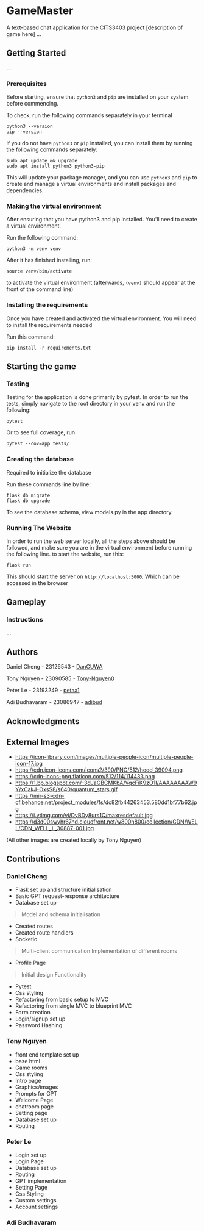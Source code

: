 # GameMaster

A text-based chat application for the CITS3403 project
[description of game here]
...

## Getting Started

...

### Prerequisites

Before starting, ensure that `python3` and `pip` are installed on your system before commencing.

To check, run the following commands separately in your terminal

```
python3 --version
pip --version
```

If you do not have `python3` or `pip` installed, you can install them by running the following commands separately:

```
sudo apt update && upgrade
sudo apt install python3 python3-pip
```

This will update your package manager, and you can use `python3` and `pip` to create and manage a virtual environments and install packages and dependencies.

### Making the virtual environment

After ensuring that you have python3 and pip installed. You'll need to create a virtual environment.

Run the following command:

```
python3 -m venv venv
```

After it has finished installing, run:

```
source venv/bin/activate
```

to activate the virtual environment
(afterwards, `(venv)` should appear at the front of the command line)

### Installing the requirements

Once you have created and activated the virtual environment. You will need to install the requirements needed

Run this command:

```
pip install -r requirements.txt
```

## Starting the game

### Testing

Testing for the application is done primarily by pytest. 
In order to run the tests, simply navigate to the root directory in your venv and run the following: 
```
pytest
```
Or to see full coverage, run 
```
pytest --cov=app tests/
```

### Creating the database

Required to initialize the database

Run these commands line by line:

```
flask db migrate
flask db upgrade
```
To see the database schema, view models.py in the app directory.

### Running The Website

In order to run the web server locally, all the steps above should be followed, and make sure you are in the virtual environment before running the following line.
to start the website, run this:

```
flask run
```

This should start the server on `http://localhost:5000`. Which can be accessed in the browser

## Gameplay

### Instructions

...

## Authors

Daniel Cheng - 23126543 - [DanCUWA](https://github.com/DanCUWA)

Tony Nguyen - 23090585 - [Tony-Nguyen0](https://github.com/Tony-Nguyen0)

Peter Le - 23193249 - [petaa1](https://github.com/petaa1)

Adi Budhavaram - 23086947 - [adibud](https://github.com/adibud)

## Acknowledgments

## External Images
* https://icon-library.com/images/multiple-people-icon/multiple-people-icon-17.jpg
* https://cdn.icon-icons.com/icons2/390/PNG/512/hood_39094.png
* https://cdn-icons-png.flaticon.com/512/114/114433.png
* https://1.bp.blogspot.com/-3dJaGBCMKbA/VqcFiK9zO1I/AAAAAAAAW9Y/xCakJ-OxsS8/s640/quantum_stars.gif 
* https://mir-s3-cdn-cf.behance.net/project_modules/fs/dc82fb44263453.580dd1bf77b62.jpg 
* https://i.ytimg.com/vi/DyBDy8urs1Q/maxresdefault.jpg
* https://d3d00swyhr67nd.cloudfront.net/w800h800/collection/CDN/WELL/CDN_WELL_L_30887-001.jpg

(All other images are created locally by Tony Nguyen)

## Contributions
### Daniel Cheng
* Flask set up and structure initialisation
* Basic GPT request-response architecture
* Database set up
> Model and schema initialisation
* Created routes 
* Created route handlers  
* Socketio
> Multi-client communication
 Implementation of different rooms
* Profile Page
> Initial design 
> Functionality 
* Pytest
* Css styling
* Refactoring from basic setup to MVC 
* Refactoring from single MVC to blueprint MVC
* Form creation
* Login/signup set up
* Password Hashing

### Tony Nguyen
* front end template set up
* base html
* Game rooms
* Css styling
* Intro page
* Graphics/images
* Prompts for GPT
* Welcome Page
* chatroom page
* Setting page
* Database set up
* Routing

### Peter Le
* Login set up
* Login Page
* Database set up
* Routing
* GPT implementation
* Setting Page
* Css Styling
* Custom settings
* Account settings


### Adi Budhavaram
